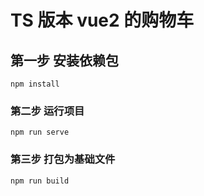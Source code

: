 # TS 版本 vue2 的购物车

## 第一步 安装依赖包
```
npm install
```

### 第二步 运行项目
```
npm run serve
```

### 第三步 打包为基础文件
```
npm run build
```

